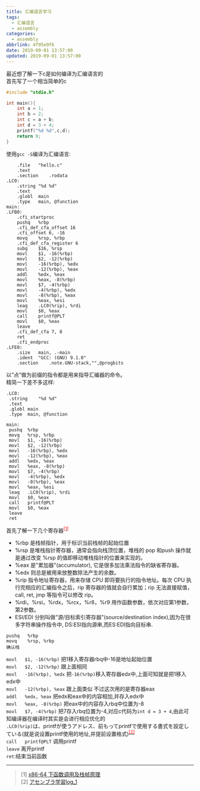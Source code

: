 ```yaml
---
title: 汇编语言学习
tags:
  - 汇编语言
  - assembly
categories:
  - assembly
abbrlink: 4f95e9f6
date: 2019-09-01 13:57:00
updated: 2019-09-01 13:57:00
---
```


最近想了解一下c是如何编译为汇编语言的  
首先写了一个相当简单的c

```cpp
#include "stdio.h"

int main(){
    int a = 1;
    int b = 2;
    int c = a + b;
    int d = 3 + 4;
    printf("%d %d",c,d);
    return 0;
}
```

使用`gcc -S`编译为汇编语言:

```x86asm
	.file	"hello.c"
	.text
	.section	.rodata
.LC0:
	.string	"%d %d"
	.text
	.globl	main
	.type	main, @function
main:
.LFB0:
	.cfi_startproc
	pushq	%rbp
	.cfi_def_cfa_offset 16
	.cfi_offset 6, -16
	movq	%rsp, %rbp
	.cfi_def_cfa_register 6
	subq	$16, %rsp
	movl	$1, -16(%rbp)
	movl	$2, -12(%rbp)
	movl	-16(%rbp), %edx
	movl	-12(%rbp), %eax
	addl	%edx, %eax
	movl	%eax, -8(%rbp)
	movl	$7, -4(%rbp)
	movl	-4(%rbp), %edx
	movl	-8(%rbp), %eax
	movl	%eax, %esi
	leaq	.LC0(%rip), %rdi
	movl	$0, %eax
	call	printf@PLT
	movl	$0, %eax
	leave
	.cfi_def_cfa 7, 8
	ret
	.cfi_endproc
.LFE0:
	.size	main, .-main
	.ident	"GCC: (GNU) 9.1.0"
	.section	.note.GNU-stack,"",@progbits
```
以”点”做为前缀的指令都是用来指导汇编器的命令。  
精简一下差不多这样:<!--more-->

```x86asm
.LC0:
 .string	"%d %d"
 .text
 .globl	main
 .type	main, @function

main:
 pushq	%rbp
 movq	%rsp, %rbp
 movl	$1, -16(%rbp)
 movl	$2, -12(%rbp)
 movl	-16(%rbp), %edx
 movl	-12(%rbp), %eax
 addl	%edx, %eax
 movl	%eax, -8(%rbp)
 movl	$7, -4(%rbp)
 movl	-4(%rbp), %edx
 movl	-8(%rbp), %eax
 movl	%eax, %esi
 leaq	.LC0(%rip), %rdi
 movl	$0, %eax
 call	printf@PLT
 movl	$0, %eax
 leave
 ret
```

首先了解一下几个寄存器<sup><a href="#1"><font color=red>[1]</font></a></sup>

- %rbp 是栈帧指针，用于标识当前栈帧的起始位置
- %rsp 是堆栈指针寄存器，通常会指向栈顶位置，堆栈的 pop 和push 操作就是通过改变 %rsp 的值即移动堆栈指针的位置来实现的。
- %eax 是"累加器"(accumulator), 它是很多加法乘法指令的缺省寄存器。
- %edx 则总是被用来放整数除法产生的余数。
- %rip 指令地址寄存器，用来存储 CPU 即将要执行的指令地址。每次 CPU 执行完相应的汇编指令之后，rip 寄存器的值就会自行累加；rip 无法直接赋值，call, ret, jmp 等指令可以修改 rip。
- %rdi，%rsi，%rdx，%rcx，%r8，%r9 用作函数参数，依次对应第1参数，第2参数。
- ESI/EDI 分别叫做"源/目标索引寄存器"(source/destination index),因为在很多字符串操作指令中, DS:ESI指向源串,而ES:EDI指向目标串.

```x86asm
pushq	%rbp
movq	%rsp, %rbp
确认栈
```

`movl	$1, -16(%rbp)` 把1移入寄存器rbq中-16是地址起始位置  
`movl	$2, -12(%rbp)` 跟上面相同  
`movl	-16(%rbp), %edx` 把`-16(%rbp)`移入寄存器edx中,上面可知就是把1移入edx中  
`movl	-12(%rbp), %eax` 跟上面类似 不过这次用的是寄存器eax  
`addl	%edx, %eax` 把edx和eax中的内容相加,并存入edx中  
`movl	%eax, -8(%rbp)` 把eax中的内容存入rbq中位置为-8  
`movl	$7, -4(%rbp)` 把7存入rbq位置为-4,对应c代码为`int d = 3 + 4`,由此可知编译器在编译时其实是会进行相应优化的  
`.LC0(%rip)`は、printfが使うアドレス、前もってprintfで使用する書式を設定している(就是说设置printf使用的地址,并提前设置格式)<sup><a href="#2"><font color=red>[2]</font></a></sup>  
`call	printf@PLT` 调用printf  
 `leave` 离开printf  
`ret`:结束当前函数
***
>[1] <a id="1">[x86-64 下函数调用及栈帧原理](https://zhuanlan.zhihu.com/p/27339191)</a>  
>[2] <a id="2">[アセンブラ学習log_1](https://qiita.com/diggy-mo/items/fe56f6ea357e5928a8ca)</a>
